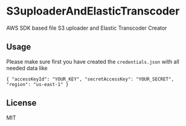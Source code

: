 # S3uploaderAndElasticTranscoder

AWS SDK based file S3 uploader and Elastic Transcoder Creator

## Usage

Please make sure first you have created the `credentials.json` with all needed data like<br>
```
{ "accessKeyId": "YOUR_KEY", "secretAccessKey": "YOUR_SECRET", "region": "us-east-1" }
```

## License

MIT
